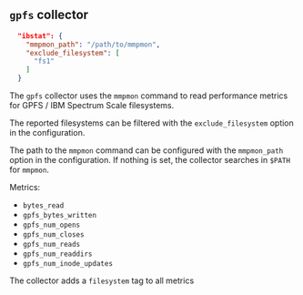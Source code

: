## `gpfs` collector

```json
  "ibstat": {
    "mmpmon_path": "/path/to/mmpmon",
    "exclude_filesystem": [
      "fs1"
    ]
  }
```

The `gpfs` collector uses the `mmpmon` command to read performance metrics for
GPFS / IBM Spectrum Scale filesystems.

The reported filesystems can be filtered with the `exclude_filesystem` option
in the configuration.

The path to the `mmpmon` command can be configured with the `mmpmon_path` option
in the configuration. If nothing is set, the collector searches in `$PATH` for `mmpmon`.

Metrics:
* `bytes_read`
* `gpfs_bytes_written`
* `gpfs_num_opens`
* `gpfs_num_closes`
* `gpfs_num_reads`
* `gpfs_num_readdirs`
* `gpfs_num_inode_updates`

The collector adds a `filesystem` tag to all metrics
